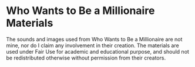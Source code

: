 # Who Wants to Be a Millionaire Materials

The sounds and images used from Who Wants to Be a Millionaire are not mine, nor do I claim any involvement in their creation. The materials are used under Fair Use for academic and educational purpose, and should not be redistributed otherwise without permission from their creators.